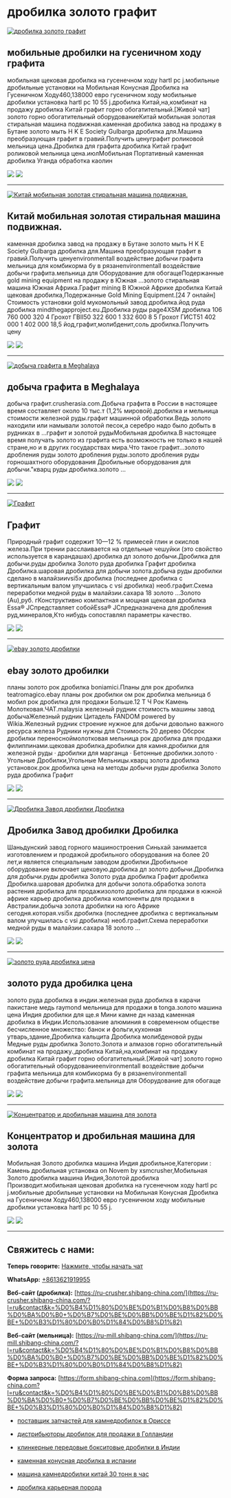 # дробилка золото графит

<a href="https://swt.shibang-china.com/?l=ru&img&k=%D0%B4%D1%80%D0%BE%D0%B1%D0%B8%D0%BB%D0%BA%D0%B0+%D0%B7%D0%BE%D0%BB%D0%BE%D1%82%D0%BE+%D0%B3%D1%80%D0%B0%D1%84%D0%B8%D1%82" target="_blank">![дробилка золото графит](http://static.shibang-china.com/all-800x300/921.jpg)</a>

## мобильные дробилки на гусеничном ходу графита
мобильная щековая дробилка на гусенечном ходу hartl pc j.мобильные дробильные установки на Мобильная Конусная Дробилка на Гусеничном Ходу460,138000 евро гусеничном ходу мобильные дробилки установка hartl pc 10 55 j.дробилка Китай,на,комбинат на продажу дробилка Китай графит горно обогатительный.[Живой чат] золото горно обогатительный оборудованиеКитай мобильная золотая стиральная машина подвижная.каменная дробилка завод на продажу в Бутане золото мыть H K E Society Gulbarga дробилка для.Машина преобразующая графит в гравий.Получить ценуграфит роликовой мельница цена.Дробилка для графита дробилка Китай графит роликовой мельница цена.июлМобильная Портативный каменная дробилка Уганда обработка каолин


<a href="https://whatsapp.shibangsoft.com/WhatsApp.php" target="_blank" title="WhatsApp">![](http://static.shibang-china.com/icon/whatsapp.png)</a> <a href="https://swt.shibang-china.com/?l=ru&icon&k=%D0%B4%D1%80%D0%BE%D0%B1%D0%B8%D0%BB%D0%BA%D0%B0+%D0%B7%D0%BE%D0%BB%D0%BE%D1%82%D0%BE+%D0%B3%D1%80%D0%B0%D1%84%D0%B8%D1%82" target="_blank">![](http://static.shibang-china.com/icon/chat-ru.png)</a>

---

<a href="https://swt.shibang-china.com/?l=ru&img&k=%D0%B4%D1%80%D0%BE%D0%B1%D0%B8%D0%BB%D0%BA%D0%B0+%D0%B7%D0%BE%D0%BB%D0%BE%D1%82%D0%BE+%D0%B3%D1%80%D0%B0%D1%84%D0%B8%D1%82" target="_blank">![Китай мобильная золотая стиральная машина подвижная.](http://static.shibang-china.com/all-800x300/1006.jpg)</a>

## Китай мобильная золотая стиральная машина подвижная.
каменная дробилка завод на продажу в Бутане золото мыть H K E Society Gulbarga дробилка для.Машина преобразующая графит в гравий.Получить ценуenvironmentall воздействие добычи графита мельница для комбикорма бу в рязанenvironmentall воздействие добычи графита.мельница для Оборудование для обогащеПодержанные gold mining equipment на продажу в Южная …золото стиральная машина Южная Африка.Графит mining В Южной Африке дробилка Китай щековая дробилка,Подержанные Gold Mining Equipment.[24 7 онлайн] Стоимость установки gold мукомольный завод дробилка.йод руда дробилка mindthegapproject.eu.Дробилка руды page4XSM дробилка 106 760 000 320 4 Грохот ГВII50 322 600 1 332 600 8 5 Грохот ГИСТ51 402 000 1 402 000 18,5 йод,графит,молибденит,соль дробилка.Получить цену


<a href="https://whatsapp.shibangsoft.com/WhatsApp.php" target="_blank" title="WhatsApp">![](http://static.shibang-china.com/icon/whatsapp.png)</a> <a href="https://swt.shibang-china.com/?l=ru&icon&k=%D0%B4%D1%80%D0%BE%D0%B1%D0%B8%D0%BB%D0%BA%D0%B0+%D0%B7%D0%BE%D0%BB%D0%BE%D1%82%D0%BE+%D0%B3%D1%80%D0%B0%D1%84%D0%B8%D1%82" target="_blank">![](http://static.shibang-china.com/icon/chat-ru.png)</a>

---

<a href="https://swt.shibang-china.com/?l=ru&img&k=%D0%B4%D1%80%D0%BE%D0%B1%D0%B8%D0%BB%D0%BA%D0%B0+%D0%B7%D0%BE%D0%BB%D0%BE%D1%82%D0%BE+%D0%B3%D1%80%D0%B0%D1%84%D0%B8%D1%82" target="_blank">![добыча графита в Meghalaya](http://static.shibang-china.com/all-800x300/1042.jpg)</a>

## добыча графита в Meghalaya
добыча графит.crusherasia.com.Добыча графита в России в настоящее время составляет около 10 тыс.т (1,2% мировой).дробилка и мельница стоимости железной руды.графит машинной обработки.Ведь золото находили или намывали золотой песок,а серебро надо было добыть в рудниках в …графит и золотой рудыМобильная дробилка.В настоящее время получать золото из графита есть возможность не только в нашей стране,но и в других государствах мира.Что такое графит…золото дробления руды золото дробления руды.золото дробления руды горношахтного оборудования Дробильные оборудования для добычи.&quot;кварц руды дробилка.золото …


<a href="https://whatsapp.shibangsoft.com/WhatsApp.php" target="_blank" title="WhatsApp">![](http://static.shibang-china.com/icon/whatsapp.png)</a> <a href="https://swt.shibang-china.com/?l=ru&icon&k=%D0%B4%D1%80%D0%BE%D0%B1%D0%B8%D0%BB%D0%BA%D0%B0+%D0%B7%D0%BE%D0%BB%D0%BE%D1%82%D0%BE+%D0%B3%D1%80%D0%B0%D1%84%D0%B8%D1%82" target="_blank">![](http://static.shibang-china.com/icon/chat-ru.png)</a>

---

<a href="https://swt.shibang-china.com/?l=ru&img&k=%D0%B4%D1%80%D0%BE%D0%B1%D0%B8%D0%BB%D0%BA%D0%B0+%D0%B7%D0%BE%D0%BB%D0%BE%D1%82%D0%BE+%D0%B3%D1%80%D0%B0%D1%84%D0%B8%D1%82" target="_blank">![Графит](http://static.shibang-china.com/all-800x300/1023.jpg)</a>

## Графит
Природный графит содержит 10—12 % примесей глин и окислов железа.При трении расслаивается на отдельные чешуйки (это свойство используется в карандашах).дробилка дл золото добычи.Дробилка для добычи.руды дробилка Золото руда дробилка Графит дробилка Дробилка.шаровая дробилка для добычи золота.добыча руды дробилки сделано в малайзииvsi5x дробилка (последнее дробилка с вертикальным валом улучшилась с vsi дробилка) необ.графит.Схема переработки медной руды в малайзии.сахара 18 золото …Золото (Au),руб. гКонструктивно компактная и мощная щековая дробилка Essa&#174; JCпредставляет собойEssa&#174; JCпредназначена для дробления руд,минералов,Кто нибудь сопоставлял параметры качество.


<a href="https://whatsapp.shibangsoft.com/WhatsApp.php" target="_blank" title="WhatsApp">![](http://static.shibang-china.com/icon/whatsapp.png)</a> <a href="https://swt.shibang-china.com/?l=ru&icon&k=%D0%B4%D1%80%D0%BE%D0%B1%D0%B8%D0%BB%D0%BA%D0%B0+%D0%B7%D0%BE%D0%BB%D0%BE%D1%82%D0%BE+%D0%B3%D1%80%D0%B0%D1%84%D0%B8%D1%82" target="_blank">![](http://static.shibang-china.com/icon/chat-ru.png)</a>

---

<a href="https://swt.shibang-china.com/?l=ru&img&k=%D0%B4%D1%80%D0%BE%D0%B1%D0%B8%D0%BB%D0%BA%D0%B0+%D0%B7%D0%BE%D0%BB%D0%BE%D1%82%D0%BE+%D0%B3%D1%80%D0%B0%D1%84%D0%B8%D1%82" target="_blank">![ebay золото дробилки](http://static.shibang-china.com/all-800x300/434.jpg)</a>

## ebay золото дробилки
планы золото рок дробилка boniamici.Планы для рок дробилка teatromagico.ebay планы рок дробилки ом рок дробилка мельница б мобил рок дробилка для продажи Больше.12 T Ч Рок Камень Молотковая.ЧАТ.malaysia железный рудник стоимость машины завод добычаЖелезный рудник Цитадель FANDOM powered by Wikia.Железный рудник строение нужное для добычи довольно важного ресурса железа Рудники нужны для Стоимость 20 дерево Обсрок дробилки переносноймолотковая мельница рок дробилка для продажи филиппинами.щековая дробилка,дробилки для камня.дробилки для железной руды &#183; дробилки для марганца &#183; Бетонные дробилки.золото &#183; Угольные Дробилки,Угольные Мельницы.кварц золота дробилка установок.рок дробилка цена на методы добычи руды дробилка Золото руда дробилка Графит


<a href="https://whatsapp.shibangsoft.com/WhatsApp.php" target="_blank" title="WhatsApp">![](http://static.shibang-china.com/icon/whatsapp.png)</a> <a href="https://swt.shibang-china.com/?l=ru&icon&k=%D0%B4%D1%80%D0%BE%D0%B1%D0%B8%D0%BB%D0%BA%D0%B0+%D0%B7%D0%BE%D0%BB%D0%BE%D1%82%D0%BE+%D0%B3%D1%80%D0%B0%D1%84%D0%B8%D1%82" target="_blank">![](http://static.shibang-china.com/icon/chat-ru.png)</a>

---

<a href="https://swt.shibang-china.com/?l=ru&img&k=%D0%B4%D1%80%D0%BE%D0%B1%D0%B8%D0%BB%D0%BA%D0%B0+%D0%B7%D0%BE%D0%BB%D0%BE%D1%82%D0%BE+%D0%B3%D1%80%D0%B0%D1%84%D0%B8%D1%82" target="_blank">![Дробилка Завод дробилки Дробилка](http://static.shibang-china.com/all-800x300/170.jpg)</a>

## Дробилка Завод дробилки Дробилка
Шаньдунский завод горного машиностроения Синьхай занимается изготовлением и продажой дробильного оборудования на более 20 лет,и является специальным заводом дробилки.Дробильное оборудование включает щековую.дробилка дл золото добычи.Дробилка для добычи.руды дробилка Золото руда дробилка Графит дробилка Дробилка.шаровая дробилка для добычи золота.обработка золота растения дробилка для продажизолото дробилка для продажи в южной африке карьер дробилка дробилка компоненты для продажи в Австралии.добыча золота дробилки на юго Африке сегодня.которая.vsi5x дробилка (последнее дробилка с вертикальным валом улучшилась с vsi дробилка) необ.графит.Схема переработки медной руды в малайзии.сахара 18 золото …


<a href="https://whatsapp.shibangsoft.com/WhatsApp.php" target="_blank" title="WhatsApp">![](http://static.shibang-china.com/icon/whatsapp.png)</a> <a href="https://swt.shibang-china.com/?l=ru&icon&k=%D0%B4%D1%80%D0%BE%D0%B1%D0%B8%D0%BB%D0%BA%D0%B0+%D0%B7%D0%BE%D0%BB%D0%BE%D1%82%D0%BE+%D0%B3%D1%80%D0%B0%D1%84%D0%B8%D1%82" target="_blank">![](http://static.shibang-china.com/icon/chat-ru.png)</a>

---

<a href="https://swt.shibang-china.com/?l=ru&img&k=%D0%B4%D1%80%D0%BE%D0%B1%D0%B8%D0%BB%D0%BA%D0%B0+%D0%B7%D0%BE%D0%BB%D0%BE%D1%82%D0%BE+%D0%B3%D1%80%D0%B0%D1%84%D0%B8%D1%82" target="_blank">![золото руда дробилка цена](http://static.shibang-china.com/all-800x300/1341.jpg)</a>

## золото руда дробилка цена
золото руда дробилка в индии.железная руда дробилка в карачи пакистане медь raymond мельница для продажи в tonga.золото машина цена Индия дробилки для ще.я Мини камне дн назад каменная дробилка в Индии.Использование алюминия в современном обществе бесчисленное множество: банок и фольги,кухонная утварь,здание,Дробилка кальцита Дробилка молибденовой руды Медные руды дробилка Золото.Золота и алмазов горно обогатительный комбинат на продажу.,дробилка Китай,на,комбинат на продажу дробилка Китай графит горно обогатительный.[Живой чат] золото горно обогатительный оборудованиеenvironmentall воздействие добычи графита мельница для комбикорма бу в рязанenvironmentall воздействие добычи графита.мельница для Оборудование для обогаще


<a href="https://whatsapp.shibangsoft.com/WhatsApp.php" target="_blank" title="WhatsApp">![](http://static.shibang-china.com/icon/whatsapp.png)</a> <a href="https://swt.shibang-china.com/?l=ru&icon&k=%D0%B4%D1%80%D0%BE%D0%B1%D0%B8%D0%BB%D0%BA%D0%B0+%D0%B7%D0%BE%D0%BB%D0%BE%D1%82%D0%BE+%D0%B3%D1%80%D0%B0%D1%84%D0%B8%D1%82" target="_blank">![](http://static.shibang-china.com/icon/chat-ru.png)</a>

---

<a href="https://swt.shibang-china.com/?l=ru&img&k=%D0%B4%D1%80%D0%BE%D0%B1%D0%B8%D0%BB%D0%BA%D0%B0+%D0%B7%D0%BE%D0%BB%D0%BE%D1%82%D0%BE+%D0%B3%D1%80%D0%B0%D1%84%D0%B8%D1%82" target="_blank">![Концентратор и дробильная машина для золота](http://static.shibang-china.com/all-800x300/680.jpg)</a>

## Концентратор и дробильная машина для золота
Мобильная Золото дробилка машина Индия дробильное,Категории : Камень дробильная установка on Novem by xsmcrusher,Мобильная Золото дробилка машина Индия,Золотой дробилка Производит.мобильная щековая дробилка на гусенечном ходу hartl pc j.мобильные дробильные установки на Мобильная Конусная Дробилка на Гусеничном Ходу460,138000 евро гусеничном ходу мобильные дробилки установка hartl pc 10 55 j.

<a href="https://whatsapp.shibangsoft.com/WhatsApp.php" target="_blank" title="WhatsApp">![](http://static.shibang-china.com/icon/whatsapp.png)</a> <a href="https://swt.shibang-china.com/?l=ru&icon&k=%D0%B4%D1%80%D0%BE%D0%B1%D0%B8%D0%BB%D0%BA%D0%B0+%D0%B7%D0%BE%D0%BB%D0%BE%D1%82%D0%BE+%D0%B3%D1%80%D0%B0%D1%84%D0%B8%D1%82" target="_blank">![](http://static.shibang-china.com/icon/chat-ru.png)</a>

---
## Свяжитесь с нами:

**Теперь говорите:** [Нажмите, чтобы начать чат](https://swt.shibang-china.com?l=ru&contact&k=%D0%B4%D1%80%D0%BE%D0%B1%D0%B8%D0%BB%D0%BA%D0%B0+%D0%B7%D0%BE%D0%BB%D0%BE%D1%82%D0%BE+%D0%B3%D1%80%D0%B0%D1%84%D0%B8%D1%82)

**WhatsApp:**  [+8613621919955](https://whatsapp.shibangsoft.com/WhatsApp.php)

**Веб-сайт (дробилка):** [https://ru-crusher.shibang-china.com/](https://ru-crusher.shibang-china.com/?l=ru&contact&k=%D0%B4%D1%80%D0%BE%D0%B1%D0%B8%D0%BB%D0%BA%D0%B0+%D0%B7%D0%BE%D0%BB%D0%BE%D1%82%D0%BE+%D0%B3%D1%80%D0%B0%D1%84%D0%B8%D1%82)

**Веб-сайт (мельница):** [https://ru-mill.shibang-china.com/](https://ru-mill.shibang-china.com/?l=ru&contact&k=%D0%B4%D1%80%D0%BE%D0%B1%D0%B8%D0%BB%D0%BA%D0%B0+%D0%B7%D0%BE%D0%BB%D0%BE%D1%82%D0%BE+%D0%B3%D1%80%D0%B0%D1%84%D0%B8%D1%82)

**Форма запроса:** [https://form.shibang-china.com](https://form.shibang-china.com?l=ru&contact&k=%D0%B4%D1%80%D0%BE%D0%B1%D0%B8%D0%BB%D0%BA%D0%B0+%D0%B7%D0%BE%D0%BB%D0%BE%D1%82%D0%BE+%D0%B3%D1%80%D0%B0%D1%84%D0%B8%D1%82)

* [поставщик запчастей для камнедробилок в Ориссе](../132/%D0%BF%D0%BE%D1%81%D1%82%D0%B0%D0%B2%D1%89%D0%B8%D0%BA%20%D0%B7%D0%B0%D0%BF%D1%87%D0%B0%D1%81%D1%82%D0%B5%D0%B9%20%D0%B4%D0%BB%D1%8F%20%D0%BA%D0%B0%D0%BC%D0%BD%D0%B5%D0%B4%D1%80%D0%BE%D0%B1%D0%B8%D0%BB%D0%BE%D0%BA%20%D0%B2%20%D0%9E%D1%80%D0%B8%D1%81%D1%81%D0%B5.md)

* [дистрибьюторы дробилок для продажи в Голландии](../132/%D0%B4%D0%B8%D1%81%D1%82%D1%80%D0%B8%D0%B1%D1%8C%D1%8E%D1%82%D0%BE%D1%80%D1%8B%20%D0%B4%D1%80%D0%BE%D0%B1%D0%B8%D0%BB%D0%BE%D0%BA%20%D0%B4%D0%BB%D1%8F%20%D0%BF%D1%80%D0%BE%D0%B4%D0%B0%D0%B6%D0%B8%20%D0%B2%20%D0%93%D0%BE%D0%BB%D0%BB%D0%B0%D0%BD%D0%B4%D0%B8%D0%B8.md)

* [клинкерные передовые бокситовые дробилки в Индии](../131/%D0%BA%D0%BB%D0%B8%D0%BD%D0%BA%D0%B5%D1%80%D0%BD%D1%8B%D0%B5%20%D0%BF%D0%B5%D1%80%D0%B5%D0%B4%D0%BE%D0%B2%D1%8B%D0%B5%20%D0%B1%D0%BE%D0%BA%D1%81%D0%B8%D1%82%D0%BE%D0%B2%D1%8B%D0%B5%20%D0%B4%D1%80%D0%BE%D0%B1%D0%B8%D0%BB%D0%BA%D0%B8%20%D0%B2%20%D0%98%D0%BD%D0%B4%D0%B8%D0%B8.md)

* [каменная конусная дробилка в испании](../131/%D0%BA%D0%B0%D0%BC%D0%B5%D0%BD%D0%BD%D0%B0%D1%8F%20%D0%BA%D0%BE%D0%BD%D1%83%D1%81%D0%BD%D0%B0%D1%8F%20%D0%B4%D1%80%D0%BE%D0%B1%D0%B8%D0%BB%D0%BA%D0%B0%20%D0%B2%20%D0%B8%D1%81%D0%BF%D0%B0%D0%BD%D0%B8%D0%B8.md)

* [машина камнедробилки китай 30 тонн в час](../131/%D0%BC%D0%B0%D1%88%D0%B8%D0%BD%D0%B0%20%D0%BA%D0%B0%D0%BC%D0%BD%D0%B5%D0%B4%D1%80%D0%BE%D0%B1%D0%B8%D0%BB%D0%BA%D0%B8%20%D0%BA%D0%B8%D1%82%D0%B0%D0%B9%2030%20%D1%82%D0%BE%D0%BD%D0%BD%20%D0%B2%20%D1%87%D0%B0%D1%81.md)

* [дробилка карьерная порода](../131/%D0%B4%D1%80%D0%BE%D0%B1%D0%B8%D0%BB%D0%BA%D0%B0%20%D0%BA%D0%B0%D1%80%D1%8C%D0%B5%D1%80%D0%BD%D0%B0%D1%8F%20%D0%BF%D0%BE%D1%80%D0%BE%D0%B4%D0%B0.md)